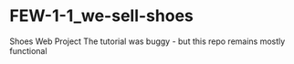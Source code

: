 # FEW-1-1_we-sell-shoes
Shoes Web Project
The tutorial was buggy - but this repo remains mostly functional
